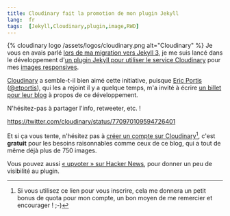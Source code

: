 ```yaml
---
title: Cloudinary fait la promotion de mon plugin Jekyll
lang:  fr
tags:  [Jekyll,Cloudinary,plugin,image,RWD]
---
```


{% cloudinary logo /assets/logos/cloudinary.png alt="Cloudinary" %}
Je vous en avais parlé [lors de ma migration vers Jekyll 3](https://nicolas-hoizey.com/2016/07/tout-change-rien-ne-change.html#un-nouveau-plugin-pour-grer-les-images-responsives-avec-cloudinary), je me suis lancé dans le développement d'[un plugin Jekyll pour utiliser le service Cloudinary](https://nhoizey.github.io/jekyll-cloudinary/) pour mes [images responsives](http://images-responsives.com/).

[Cloudinary](http://cloudinary.com/) a semble-t-il bien aimé cette initiative, puisque [Eric Portis](https://ericportis.com/) ([@etportis](https://twitter.com/etportis)), qui les a rejoint il y a quelque temps, m'a invité à écrire [un billet pour leur blog](http://cloudinary.com/blog/how_i_used_cloudinary_to_solve_responsive_image_needs_in_my_jekyll_website_and_shared_the_magic_in_a_plugin) à propos de ce développement.

N'hésitez-pas à partager l'info, retweeter, etc. !

https://twitter.com/cloudinary/status/770970109594726401

Et si ça vous tente, n'hésitez pas à [créer un compte sur Cloudinary](http://cloudinary.com/invites/lpov9zyyucivvxsnalc5/sgyyc0j14k6p0sbt51nw)[^parrainage], c'est **gratuit** pour les besoins raisonnables comme ceux de ce blog, qui a tout de même déjà plus de 750 images.

Vous pouvez aussi [« upvoter » sur Hacker News](https://news.ycombinator.com/item?id=12398006), pour donner un peu de visibilité au plugin.

[^parrainage]: Si vous utilisez ce lien pour vous inscrire, cela me donnera un petit bonus de quota pour mon compte, un bon moyen de me remercier et encourager ! ;-)
